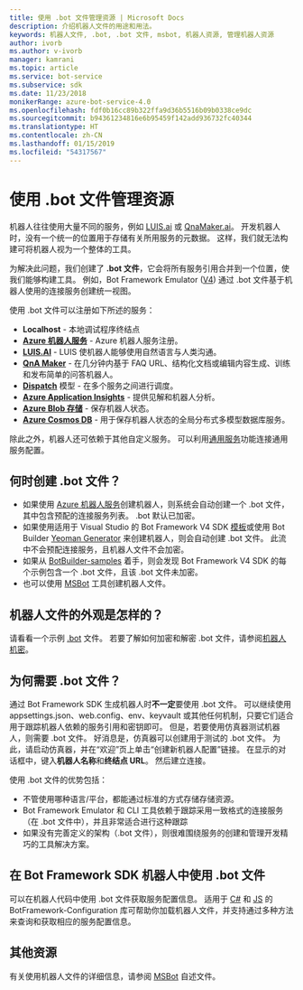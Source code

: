 ```yaml
---
title: 使用 .bot 文件管理资源 | Microsoft Docs
description: 介绍机器人文件的用途和用法。
keywords: 机器人文件, .bot, .bot 文件, msbot, 机器人资源, 管理机器人资源
author: ivorb
ms.author: v-ivorb
manager: kamrani
ms.topic: article
ms.service: bot-service
ms.subservice: sdk
ms.date: 11/23/2018
monikerRange: azure-bot-service-4.0
ms.openlocfilehash: fdf0b16cc89b322ffa9d36b5516b09b0338ce9dc
ms.sourcegitcommit: b94361234816e6b95459f142add936732fc40344
ms.translationtype: HT
ms.contentlocale: zh-CN
ms.lasthandoff: 01/15/2019
ms.locfileid: "54317567"
---
```

# <a name="manage-resources-with-a-bot-file"></a>使用 .bot 文件管理资源

机器人往往使用大量不同的服务，例如 [LUIS.ai](https://luis.ai) 或 [QnaMaker.ai](https://qnamaker.ai)。 开发机器人时，没有一个统一的位置用于存储有关所用服务的元数据。  这样，我们就无法构建可将机器人视为一个整体的工具。

为解决此问题，我们创建了 **.bot 文件**，它会将所有服务引用合并到一个位置，使我们能够构建工具。  例如，Bot Framework Emulator ([V4](https://aka.ms/Emulator-wiki-getting-started)) 通过 .bot 文件基于机器人使用的连接服务创建统一视图。  

使用 .bot 文件可以注册如下所述的服务：

* **Localhost** - 本地调试程序终结点
* [**Azure 机器人服务**](https://azure.microsoft.com/en-us/services/bot-service/) - Azure 机器人服务注册。
* [**LUIS.AI**](https://www.luis.ai/) - LUIS 使机器人能够使用自然语言与人类沟通。 
* [**QnA Maker**](https://qnamaker.ai/) - 在几分钟内基于 FAQ URL、结构化文档或编辑内容生成、训练和发布简单的问答机器人。
* [**Dispatch**](https://github.com/Microsoft/botbuilder-tools/tree/master/Dispatch) 模型 - 在多个服务之间进行调度。
* [**Azure Application Insights**](https://azure.microsoft.com/en-us/services/application-insights/) - 提供见解和机器人分析。
* [**Azure Blob 存储**](https://azure.microsoft.com/en-us/services/storage/blobs/) - 保存机器人状态。 
* [**Azure Cosmos DB**](https://azure.microsoft.com/en-us/services/cosmos-db/) - 用于保存机器人状态的全局分布式多模型数据库服务。

除此之外，机器人还可依赖于其他自定义服务。 可以利用[通用服务](https://github.com/Microsoft/botbuilder-tools/blob/master/packages/MSBot/docs/add-services.md)功能连接通用服务配置。

## <a name="when-is-a-bot-file-created"></a>何时创建 .bot 文件？ 
- 如果使用 [Azure 机器人服务](https://ms.portal.azure.com/#blade/Microsoft_Azure_Marketplace/GalleryResultsListBlade/selectedSubMenuItemId/%7B%22menuItemId%22%3A%22gallery%2FCognitiveServices_MP%2FBotService%22%2C%22resourceGroupId%22%3A%22%22%2C%22resourceGroupLocation%22%3A%22%22%2C%22dontDiscardJourney%22%3Afalse%2C%22launchingContext%22%3A%7B%22source%22%3A%5B%22GalleryFeaturedMenuItemPart%22%5D%2C%22menuItemId%22%3A%22CognitiveServices_MP%22%2C%22subMenuItemId%22%3A%22BotService%22%7D%7D)创建机器人，则系统会自动创建一个 .bot 文件，其中包含预配的连接服务列表。 .bot 默认已加密。
- 如果使用适用于 Visual Studio 的 Bot Framework V4 SDK [模板](https://marketplace.visualstudio.com/items?itemName=BotBuilder.botbuilderv4)或使用 Bot Builder [Yeoman Generator](https://www.npmjs.com/package/generator-botbuilder) 来创建机器人，则会自动创建 .bot 文件。 此流中不会预配连接服务，且机器人文件不会加密。
- 如果从 [BotBuilder-samples](https://github.com/Microsoft/botbuilder-samples) 着手，则会发现 Bot Framework V4 SDK 的每个示例包含一个 .bot 文件，且该 .bot 文件未加密。 
- 也可以使用 [MSBot](https://github.com/Microsoft/botbuilder-tools/blob/master/packages/MSBot/README.md) 工具创建机器人文件。

## <a name="what-does-a-bot-file-look-like"></a>机器人文件的外观是怎样的？ 
请看看一个示例 [.bot](https://github.com/Microsoft/botbuilder-tools/blob/master/packages/MSBot/docs/sample-bot-file.json) 文件。
若要了解如何加密和解密 .bot 文件，请参阅[机器人机密](https://github.com/Microsoft/botbuilder-tools/blob/master/packages/MSBot/docs/bot-file-encryption.md)。

## <a name="why-do-i-need-a-bot-file"></a>为何需要 .bot 文件？

通过 Bot Framework SDK 生成机器人时**不一定**要使用 .bot 文件。 可以继续使用 appsettings.json、web.config、env、keyvault 或其他任何机制，只要它们适合用于跟踪机器人依赖的服务引用和密钥即可。 但是，若要使用仿真器测试机器人，则需要 .bot 文件。 好消息是，仿真器可以创建用于测试的 .bot 文件。 为此，请启动仿真器，并在“欢迎”页上单击“创建新机器人配置”链接。 在显示的对话框中，键入**机器人名称**和**终结点 URL**。 然后建立连接。

使用 .bot 文件的优势包括：
- 不管使用哪种语言/平台，都能通过标准的方式存储存储资源。   
- Bot Framework Emulator 和 CLI 工具依赖于跟踪采用一致格式的连接服务（在 .bot 文件中），并且非常适合进行这种跟踪 
- 如果没有完善定义的架构（.bot 文件），则很难围绕服务的创建和管理开发精巧的工具解决方案。  


## <a name="using-bot-file-in-your-bot-framework-sdk-bot"></a>在 Bot Framework SDK 机器人中使用 .bot 文件

可以在机器人代码中使用 .bot 文件获取服务配置信息。 适用于 [C#](https://www.nuget.org/packages/Microsoft.Bot.Configuration) 和 [JS](https://www.npmjs.com/package/botframework-config) 的 BotFramework-Configuration 库可帮助你加载机器人文件，并支持通过多种方法来查询和获取相应的服务配置信息。

## <a name="additional-resources"></a>其他资源
有关使用机器人文件的详细信息，请参阅 [MSBot](https://github.com/Microsoft/botbuilder-tools/blob/master/packages/MSBot/README.md) 自述文件。
